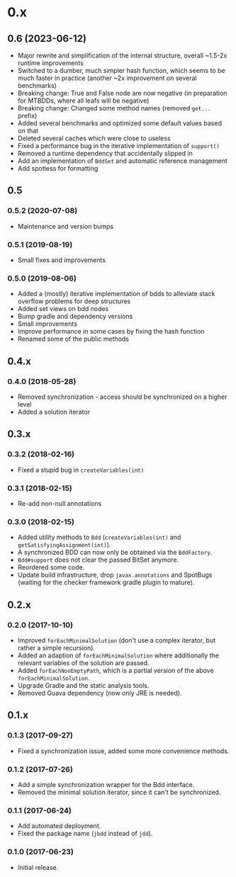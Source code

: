 # 0.x

## 0.6 (2023-06-12)

* Major rewrite and simplification of the internal structure, overall ~1.5-2x runtime improvements
* Switched to a dumber, much simpler hash function, which seems to be much faster in practice (another ~2x improvement on several benchmarks)
* Breaking change: True and False node are now negative (in preparation for MTBDDs, where all leafs will be negative)
* Breaking change: Changed some method names (removed `get...` prefix)
* Added several benchmarks and optimized some default values based on that
* Deleted several caches which were close to useless
* Fixed a performance bug in the iterative implementation of `support()`
* Removed a runtime dependency that accidentally slipped in
* Add an implementation of `BddSet` and automatic reference management
* Add spotless for formatting

## 0.5

### 0.5.2 (2020-07-08)

* Maintenance and version bumps

### 0.5.1 (2019-08-19)

* Small fixes and improvements

### 0.5.0 (2019-08-06)

* Added a (mostly) iterative implementation of bdds to alleviate stack overflow problems for deep structures
* Added set views on bdd nodes
* Bump gradle and dependency versions
* Small improvements
* Improve performance in some cases by fixing the hash function
* Renamed some of the public methods

## 0.4.x

### 0.4.0 (2018-05-28)

 * Removed synchronization - access should be synchronized on a higher level
 * Added a solution iterator

## 0.3.x

### 0.3.2 (2018-02-16)

 * Fixed a stupid bug in `createVariables(int)`

### 0.3.1 (2018-02-15)

 * Re-add non-null annotations

### 0.3.0 (2018-02-15)

 * Added utility methods to `Bdd` (`createVariables(int)` and `getSatisfyingAssignment(int)`).
 * A synchronized BDD can now only be obtained via the `BddFactory`.
 * `Bdd#support` does not clear the passed BitSet anymore.
 * Reordered some code.
 * Update build infrastructure, drop `javax.annotations` and SpotBugs (waiting for the checker framework gradle plugin to mature).

## 0.2.x

### 0.2.0 (2017-10-10)

 * Improved `forEachMinimalSolution` (don't use a complex iterator, but rather a simple recursion).
 * Added an adaption of `forEachMinimalSolution` where additionally the relevant variables of the solution are passed.
 * Added `forEachNonEmptyPath`, which is a partial version of the above `forEachMinimalSolution`.
 * Upgrade Gradle and the static analysis tools.
 * Removed Guava dependency (now only JRE is needed).

## 0.1.x

### 0.1.3 (2017-09-27)

 * Fixed a synchronization issue, added some more convenience methods.

### 0.1.2 (2017-07-26)

 * Add a simple synchronization wrapper for the Bdd interface.
 * Removed the minimal solution iterator, since it can't be synchronized.

### 0.1.1 (2017-06-24)

 * Add automated deployment.
 * Fixed the package name (`jbdd` instead of `jdd`).

### 0.1.0 (2017-06-23)

 + Initial release.